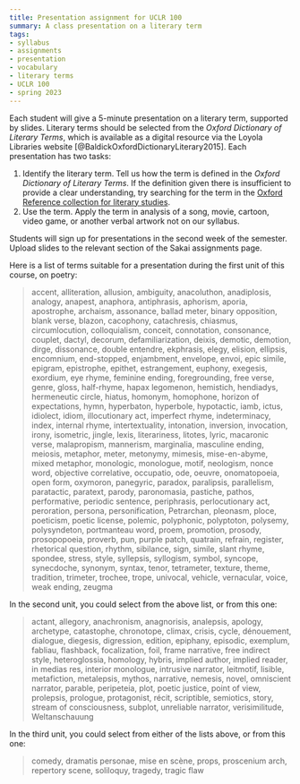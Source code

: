 ```yaml
---
title: Presentation assignment for UCLR 100
summary: A class presentation on a literary term
tags:
- syllabus
- assignments
- presentation
- vocabulary
- literary terms
- UCLR 100
- spring 2023
---
```


Each student will give a 5-minute presentation on a literary term, supported by slides.
Literary terms should be selected from the *Oxford Dictionary of Literary Terms*, which is available as a digital resource via the Loyola Libraries website [@BaldickOxfordDictionaryLiterary2015].
Each presentation has two tasks:

1. Identify the literary term. Tell us how the term is defined in the *Oxford Dictionary of Literary Terms*.
If the definition given there is insufficient to provide a clear understanding, try searching for the term in the [Oxford Reference collection for literary studies](https://www-oxfordreference-com.flagship.luc.edu/page/literature).
1. Use the term. Apply the term in analysis of a song, movie, cartoon, video game, or another verbal artwork not on our syllabus.

Students will sign up for presentations in the second week of the semester.
Upload slides to the relevant section of the Sakai assignments page.

Here is a list of terms suitable for a presentation during the first unit of this course, on poetry:

> accent,
alliteration,
allusion,
ambiguity,
anacoluthon,
anadiplosis,
analogy,
anapest,
anaphora,
antiphrasis,
aphorism,
aporia,
apostrophe,
archaism,
assonance,
ballad meter,
binary opposition,
blank verse,
blazon,
cacophony,
catachresis,
chiasmus,
circumlocution,
colloquialism,
conceit,
connotation,
consonance,
couplet,
dactyl,
decorum,
defamiliarization,
deixis,
demotic,
demotion,
dirge,
dissonance,
double entendre,
ekphrasis,
elegy,
elision,
ellipsis,
encomnium,
end-stopped,
enjambment,
envelope,
envoi,
epic simile,
epigram,
epistrophe,
epithet,
estrangement,
euphony,
exegesis,
exordium,
eye rhyme,
feminine ending,
foregrounding,
free verse,
genre,
gloss,
half-rhyme,
hapax legomenon,
hemistich,
hendiadys,
hermeneutic circle,
hiatus,
homonym,
homophone,
horizon of expectations,
hymn,
hyperbaton,
hyperbole,
hypotactic,
iamb,
ictus,
idiolect,
idiom,
illocutionary act,
imperfect rhyme,
indeterminacy,
index,
internal rhyme,
intertextuality,
intonation,
inversion,
invocation,
irony,
isometric,
jingle,
lexis,
literariness,
litotes,
lyric,
macaronic verse,
malapropism,
mannerism,
marginalia,
masculine ending,
meiosis,
metaphor,
meter,
metonymy,
mimesis,
mise-en-abyme,
mixed metaphor,
monologic,
monologue,
motif,
neologism,
nonce word,
objective correlative,
occupatio,
ode,
oeuvre,
onomatopoeia,
open form,
oxymoron,
panegyric,
paradox,
paralipsis,
parallelism,
paratactic,
paratext,
parody,
paronomasia,
pastiche,
pathos,
performative,
periodic sentence,
periphrasis,
perlocutionary act,
peroration,
persona,
personification,
Petrarchan,
pleonasm,
ploce,
poeticism,
poetic license,
polemic,
polyphonic,
polyptoton,
polysemy,
polysyndeton,
portmanteau word,
proem,
promotion,
prosody,
prosopopoeia,
proverb,
pun,
purple patch,
quatrain,
refrain,
register,
rhetorical question,
rhythm,
sibilance,
sign,
simile,
slant rhyme,
spondee,
stress,
style,
syllepsis,
syllogism,
symbol,
syncope,
synecdoche,
synonym,
syntax,
tenor,
tetrameter,
texture,
theme,
tradition,
trimeter,
trochee,
trope,
univocal,
vehicle,
vernacular,
voice,
weak ending,
zeugma

In the second unit, you could select from the above list, or from this one:

> actant,
allegory,
anachronism,
anagnorisis,
analepsis,
apology,
archetype,
catastophe,
chronotope,
climax,
crisis,
cycle,
dénouement,
dialogue,
diegesis,
digression,
edition,
epiphany,
episodic,
exemplum,
fabliau,
flashback,
focalization,
foil,
frame narrative,
free indirect style,
heteroglossia,
homology,
hybris,
implied author,
implied reader,
in medias res,
interior monologue,
intrusive narrator,
leitmotif,
lisible,
metafiction,
metalepsis,
mythos,
narrative,
nemesis,
novel,
omniscient narrator,
parable,
peripeteia,
plot,
poetic justice,
point of view,
prolepsis,
prologue,
protagonist,
récit,
scriptible,
semiotics,
story,
stream of consciousness,
subplot,
unreliable narrator,
verisimilitude,
Weltanschauung

In the third unit, you could select from either of the lists above, or from this one:

> comedy,
dramatis personae,
mise en scène,
props,
proscenium arch,
repertory
scene,
soliloquy,
tragedy,
tragic flaw
